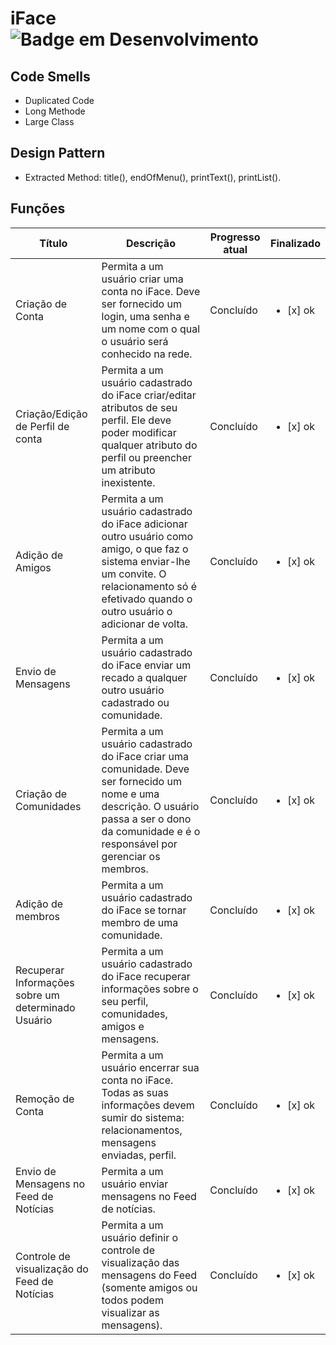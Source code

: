 # iFace <div align="left">![Badge em Desenvolvimento](http://img.shields.io/static/v1?label=STATUS&message=EM%20DESENVOLVIMENTO&color=GREEN&style=for-the-badge)

## Code Smells
* Duplicated Code
* Long Methode
* Large Class

## Design Pattern
* Extracted Method: title(), endOfMenu(), printText(), printList().

## Funções 
|  Título        | Descrição | Progresso atual | Finalizado | 
|----------------|---------------|----------------|-----------|
| Criação de Conta | Permita a um usuário criar uma conta no iFace. Deve ser fornecido um login, uma senha e um nome com o qual o usuário será conhecido na rede. | Concluído | <ul><li>[x] ok</li></ul>
| Criação/Edição de Perfil de conta | Permita a um usuário cadastrado do iFace criar/editar atributos de seu perfil. Ele deve poder modificar qualquer atributo do perfil ou preencher um atributo inexistente. | Concluído | <ul><li>[x] ok</li></ul>
| Adição de Amigos | Permita a um usuário cadastrado do iFace adicionar outro usuário como amigo, o que faz o sistema enviar-lhe um convite. O relacionamento só é efetivado quando o outro usuário o adicionar de volta. | Concluído | <ul><li>[x] ok</li></ul>
| Envio de Mensagens | Permita a um usuário cadastrado do iFace enviar um recado a qualquer outro usuário cadastrado ou comunidade. | Concluído | <ul><li>[x] ok</li></ul>
| Criação de Comunidades | Permita a um usuário cadastrado do iFace criar uma comunidade. Deve ser fornecido um nome e uma descrição. O usuário passa a ser o dono da comunidade e é o responsável por gerenciar os membros. | Concluído | <ul><li>[x] ok</li></ul>
| Adição de membros | Permita a um usuário cadastrado do iFace se tornar membro de uma comunidade. | Concluído | <ul><li>[x] ok</li></ul>
| Recuperar Informações sobre um determinado Usuário | Permita a um usuário cadastrado do iFace recuperar informações sobre o seu perfil, comunidades, amigos e mensagens. | Concluído | <ul><li>[x] ok</li></ul>
| Remoção de Conta | Permita a um usuário encerrar sua conta no iFace. Todas as suas informações devem sumir do sistema: relacionamentos, mensagens enviadas, perfil. | Concluído | <ul><li>[x] ok</li></ul>
| Envio de Mensagens no Feed de Notícias | Permita a um usuário enviar mensagens no Feed de notícias. | Concluído | <ul><li>[x] ok</li></ul>
| Controle de visualização do Feed de Notícias | Permita a um usuário definir o controle de visualização das mensagens do Feed (somente amigos ou todos podem visualizar as mensagens). | Concluído | <ul><li>[x] ok</li></ul>
